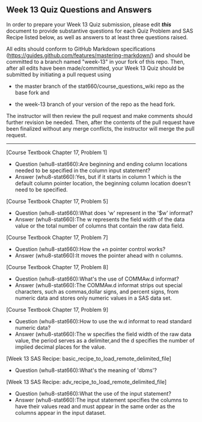 
## Week 13 Quiz Questions and Answers

In order to prepare your Week 13 Quiz submission, please edit ***this*** document to provide substantive questions for each Quiz Problem and SAS Recipe listed below, as well as answers to at least three questions raised.

All edits should conform to GitHub Markdown specifications (https://guides.github.com/features/mastering-markdown/) and should be committed to a branch named "week-13" in your fork of this repo. Then, after all edits have been made/committed, your Week 13 Quiz should be submitted by initiating a pull request using

- the master branch of the stat660/course_questions_wiki repo as the base fork and

- the week-13 branch of your version of the repo as the head fork.

The instructor will then review the pull request and make comments should further revision be needed. Then, after the contents of the pull request have been finalized without any merge conflicts, the instructor will merge the pull request.



********************************************************************************



[Course Textbook Chapter 17, Problem 1]
- Question (whu8-stat660):Are beginning and ending column locations needed to be specified in the column input statement?
- Answer (whu8-stat660):Yes, but if it starts in column 1 which is the default column pointer location, the beginning column location doesn't need to be specified.



[Course Textbook Chapter 17, Problem 5]
- Question (whu8-stat660):What does 'w' represent in the '$w' informat?
- Answer (whu8-stat660):The w represents the field width of the data value or the total number of columns that contain the raw data field.



[Course Textbook Chapter 17, Problem 7]
- Question (whu8-stat660):How the +n pointer control works?
- Answer (whu8-stat660):It moves the pointer ahead with n columns.



[Course Textbook Chapter 17, Problem 8]
- Question (whu8-stat660):What's the use of COMMAw.d informat?
- Answer (whu8-stat660):The COMMAw.d informat strips out special characters, such as commas,dollar signs, and percent signs, from numeric data and stores only numeric values in a SAS data set.



[Course Textbook Chapter 17, Problem 9]
- Question (whu8-stat660):How to use the w.d informat to read standard numeric data?
- Answer (whu8-stat660):The w specifies the field width of the raw data value, the period serves as a delimiter,and the d specifies the number of implied decimal places for the value.



[Week 13 SAS Recipe: basic_recipe_to_load_remote_delimited_file]
- Question (whu8-stat660):What's the meaning of 'dbms'?



[Week 13 SAS Recipe: adv_recipe_to_load_remote_delimited_file]
- Question (whu8-stat660):What the use of the input statement?
- Answer (whu8-stat660):The input statement specifies the columns to have their values read and must appear in the same order as the columns appear in the input dataset.


